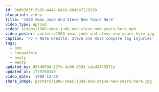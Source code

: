 ```yaml
---
id: 9bdb3d3f-5b85-4448-84b9-0649b7220290
blueprint: video
title: '1980 Xmas Jude And Steve New Years Here'
video_type: upload
video: videos/1980-xmas-jude-and-steve-new-years-here.mp4
video_poster: posters/1980-xmas-jude-and-steve-new-years-here.jpg
caption: 'PJ + Nate wrestle, Steve and Russ compare leg injuries'
tags:
  - 8mm
  - snoqualmie
  - beaty
  - wentz
updated_by: 856d059d-127a-4e90-8593-cabd2475571e
updated_at: 1739760340
video_date: '1980-12-25'
share_image: posters/1980-xmas-jude-and-steve-new-years-here.jpg
---
```

